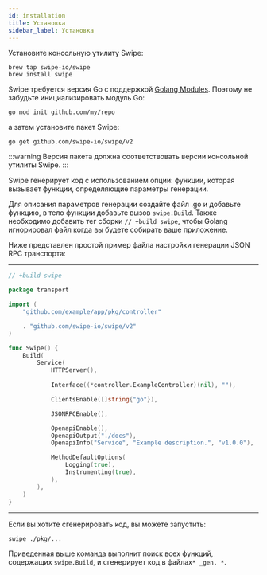 ```yaml
---
id: installation
title: Установка
sidebar_label: Установка
---
```


Установите консольную утилиту Swipe:

```shell
brew tap swipe-io/swipe
brew install swipe
```

Swipe требуется версия Go с поддержкой [Golang Modules](https://github.com/golang/go/wiki/Modules).
Поэтому не забудьте инициализировать модуль Go:

```shell
go mod init github.com/my/repo
```

а затем установите пакет Swipe:

```shell
go get github.com/swipe-io/swipe/v2
```

:::warning
Версия пакета должна соответствовать версии консольной утилиты Swipe.
:::


Swipe генерирует код с использованием опции: функции, которая вызывает функции, 
определяющие параметры генерации.

Для описания параметров генерации создайте файл .go и добавьте функцию, 
в тело функции добавьте вызов `swipe.Build`. 
Также необходимо добавить тег сборки `// +build swipe`, 
чтобы Golang игнорировал файл когда вы будете собирать ваше приложение.

Ниже представлен простой пример файла настройки генерации JSON RPC транспорта:

---
```go
// +build swipe

package transport

import (
    "github.com/example/app/pkg/controller"

    . "github.com/swipe-io/swipe/v2"
)

func Swipe() {
	Build(
		Service(
			HTTPServer(),
			
			Interface((*controller.ExampleController)(nil), ""),

			ClientsEnable([]string{"go"}),

			JSONRPCEnable(),		

			OpenapiEnable(),
			OpenapiOutput("./docs"),
			OpenapiInfo("Service", "Example description.", "v1.0.0"),

			MethodDefaultOptions(
				Logging(true),
				Instrumenting(true),
			),
		),
	)
}
```
---
Если вы хотите сгенерировать код, вы можете запустить:

```shell
swipe ./pkg/...
```

Приведенная выше команда выполнит поиск всех функций, 
содержащих `swipe.Build`, и сгенерирует код в файлах` * _gen. * `.
